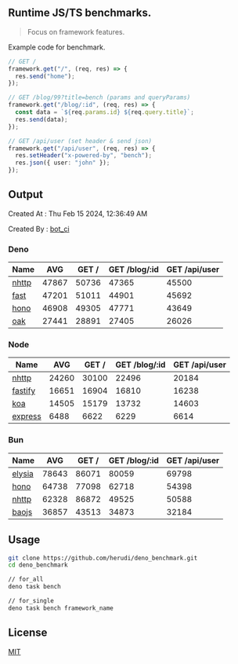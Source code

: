 ## Runtime JS/TS benchmarks.

> Focus on framework features.

Example code for benchmark.
```ts
// GET /
framework.get("/", (req, res) => {
  res.send("home");
});

// GET /blog/99?title=bench (params and queryParams)
framework.get("/blog/:id", (req, res) => {
  const data = `${req.params.id} ${req.query.title}`;
  res.send(data);
});

// GET /api/user (set header & send json)
framework.get("/api/user", (req, res) => {
  res.setHeader("x-powered-by", "bench");
  res.json({ user: "john" });
});
```

## Output
Created At : Thu Feb 15 2024, 12:36:49 AM

Created By : [bot_ci](https://github.com/herudi/deno_benchmarks/commits?author=github-actions%5Bbot%5D)


### Deno
|Name|AVG|GET /|GET /blog/:id|GET /api/user|
|----|----|----|----|----|
|[nhttp](https://github.com/nhttp/nhttp)|47867|50736|47365|45500|
|[fast](https://github.com/danteissaias/fast)|47201|51011|44901|45692|
|[hono](https://github.com/honojs/hono)|46908|49305|47771|43649|
|[oak](https://github.com/oakserver/oak)|27441|28891|27405|26026|
  


### Node
|Name|AVG|GET /|GET /blog/:id|GET /api/user|
|----|----|----|----|----|
|[nhttp](https://github.com/nhttp/nhttp)|24260|30100|22496|20184|
|[fastify](https://github.com/fastify/fastify)|16651|16904|16810|16238|
|[koa](https://github.com/koajs/koa)|14505|15179|13732|14603|
|[express](https://github.com/expressjs/express)|6488|6622|6229|6614|
  


### Bun
|Name|AVG|GET /|GET /blog/:id|GET /api/user|
|----|----|----|----|----|
|[elysia](https://github.com/elysiajs/elysia)|78643|86071|80059|69798|
|[hono](https://github.com/honojs/hono)|64738|77098|62718|54398|
|[nhttp](https://github.com/nhttp/nhttp)|62328|86872|49525|50588|
|[baojs](https://github.com/mattreid1/baojs)|36857|43513|34873|32184|
  



## Usage

```bash
git clone https://github.com/herudi/deno_benchmark.git
cd deno_benchmark

// for_all
deno task bench

// for_single
deno task bench framework_name
```

## License

[MIT](LICENSE)

